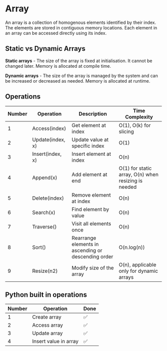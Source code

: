 # Array

An array is a collection of homogenous elements identified by their index. The elements are stored in contiguous memory locations. Each element in an array can be accessed directly using its index.

## Static vs Dynamic Arrays

**Static arrays** - The size of the array is fixed at initialisation. It cannot be changed later. Memory is allocated at compile time.

**Dynamic arrays** - The size of the array is managed by the system and can be increased or decreased as needed. Memory is allocated at runtime.

## Operations

| Number | Operation | Description | Time Complexity |
| -- | -- | -- | -- |
| 1 | Access(index) | Get element at index | O(1), O(k) for slicing |
| 2 | Update(index, x) | Update value at specific index | O(1) |
| 3 | Insert(index, x) | Insert element at index | O(n) |
| 4 | Append(x) | Add element at end | O(1) for static array, O(n) when resizing is needed |
| 5 | Delete(index) | Remove element at index | O(n) |
| 6 | Search(x) | Find element by value | O(n) |
| 7 | Traverse() | Visit all elements once | O(n) |
| 8 | Sort()| Rearrange elements in ascending or descending order | O(n.log(n))
| 9 | Resize(n2) | Modify size of the array | O(n), applicable only for dynamic arrays|

## Python built in operations 

| Number | Operation | Done |
| -- | -- | -- |
| 1 | Create array | &#9989; |
| 2 | Access array | &#9989; |
| 3 | Update array | &#9989; |
| 4 | Insert value in array | &#9989; |
